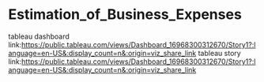 # Estimation_of_Business_Expenses


tableau dashboard link:https://public.tableau.com/views/Dashboard_16968300312670/Story1?:language=en-US&:display_count=n&:origin=viz_share_link
tableau story link:https://public.tableau.com/views/Dashboard_16968300312670/Story1?:language=en-US&:display_count=n&:origin=viz_share_link
